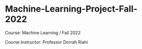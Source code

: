 # Machine-Learning-Project-Fall-2022

Course: Machine Learning / Fall 2022

Course Instructor: Professor Dorrah Riahi
